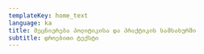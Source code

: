 ```yaml
---
templateKey: home_text
language: ka
title: მეცნიერება პოლიტიკისა და პრაქტიკის სამსახურში
subtitle: დროებითი ტექსტი
---
```


